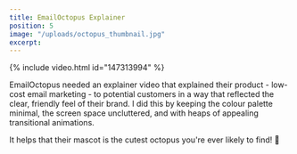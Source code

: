 ```yaml
---
title: EmailOctopus Explainer
position: 5
image: "/uploads/octopus_thumbnail.jpg"
excerpt: 
---
```


{% include video.html id="147313994" %}

EmailOctopus needed an explainer video that explained their product - low-cost email marketing - to potential customers in a way that reflected the clear, friendly feel of their brand. I did this by keeping the colour palette minimal, the screen space uncluttered, and with heaps of appealing transitional animations.

It helps that their mascot is the cutest octopus you're ever likely to find! 🐙